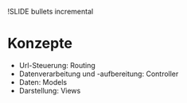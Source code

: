 !SLIDE bullets incremental
# Konzepte #

* Url-Steuerung: Routing
* Datenverarbeitung und -aufbereitung: Controller
* Daten: Models
* Darstellung: Views
